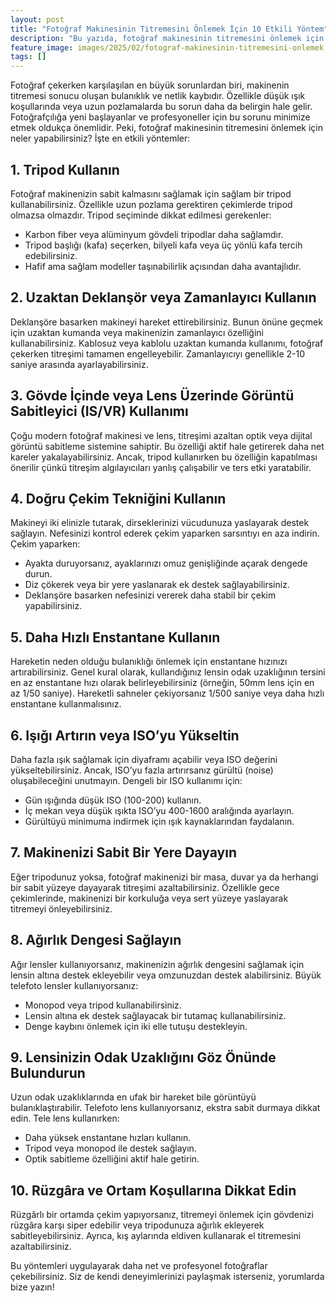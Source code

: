 ```yaml
---
layout: post
title: "Fotoğraf Makinesinin Titremesini Önlemek İçin 10 Etkili Yöntem"
description: "Bu yazıda, fotoğraf makinesinin titremesini önlemek için neler yapabileceğinizi paylaşıyoruz."
feature_image: images/2025/02/fotograf-makinesinin-titremesini-onlemek.jpg
tags: []
---
```


Fotoğraf çekerken karşılaşılan en büyük sorunlardan biri, makinenin titremesi sonucu oluşan bulanıklık ve netlik kaybıdır. Özellikle düşük ışık koşullarında veya uzun pozlamalarda bu sorun daha da belirgin hale gelir. Fotoğrafçılığa yeni başlayanlar ve profesyoneller için bu sorunu minimize etmek oldukça önemlidir. Peki, fotoğraf makinesinin titremesini önlemek için neler yapabilirsiniz? İşte en etkili yöntemler:

<!--more-->

## 1. Tripod Kullanın

Fotoğraf makinenizin sabit kalmasını sağlamak için sağlam bir tripod kullanabilirsiniz. Özellikle uzun pozlama gerektiren çekimlerde tripod olmazsa olmazdır. Tripod seçiminde dikkat edilmesi gerekenler:

- Karbon fiber veya alüminyum gövdeli tripodlar daha sağlamdır.
- Tripod başlığı (kafa) seçerken, bilyeli kafa veya üç yönlü kafa tercih edebilirsiniz.
- Hafif ama sağlam modeller taşınabilirlik açısından daha avantajlıdır.

## 2. Uzaktan Deklanşör veya Zamanlayıcı Kullanın

Deklanşöre basarken makineyi hareket ettirebilirsiniz. Bunun önüne geçmek için uzaktan kumanda veya makinenizin zamanlayıcı özelliğini kullanabilirsiniz. Kablosuz veya kablolu uzaktan kumanda kullanımı, fotoğraf çekerken titreşimi tamamen engelleyebilir. Zamanlayıcıyı genellikle 2-10 saniye arasında ayarlayabilirsiniz.

## 3. Gövde İçinde veya Lens Üzerinde Görüntü Sabitleyici (IS/VR) Kullanımı

Çoğu modern fotoğraf makinesi ve lens, titreşimi azaltan optik veya dijital görüntü sabitleme sistemine sahiptir. Bu özelliği aktif hale getirerek daha net kareler yakalayabilirsiniz. Ancak, tripod kullanırken bu özelliğin kapatılması önerilir çünkü titreşim algılayıcıları yanlış çalışabilir ve ters etki yaratabilir.

## 4. Doğru Çekim Tekniğini Kullanın

Makineyi iki elinizle tutarak, dirseklerinizi vücudunuza yaslayarak destek sağlayın. Nefesinizi kontrol ederek çekim yaparken sarsıntıyı en aza indirin. Çekim yaparken:

- Ayakta duruyorsanız, ayaklarınızı omuz genişliğinde açarak dengede durun.
- Diz çökerek veya bir yere yaslanarak ek destek sağlayabilirsiniz.
- Deklanşöre basarken nefesinizi vererek daha stabil bir çekim yapabilirsiniz.

## 5. Daha Hızlı Enstantane Kullanın

Hareketin neden olduğu bulanıklığı önlemek için enstantane hızınızı artırabilirsiniz. Genel kural olarak, kullandığınız lensin odak uzaklığının tersini en az enstantane hızı olarak belirleyebilirsiniz (örneğin, 50mm lens için en az 1/50 saniye). Hareketli sahneler çekiyorsanız 1/500 saniye veya daha hızlı enstantane kullanmalısınız.

## 6. Işığı Artırın veya ISO’yu Yükseltin

Daha fazla ışık sağlamak için diyaframı açabilir veya ISO değerini yükseltebilirsiniz. Ancak, ISO’yu fazla artırırsanız gürültü (noise) oluşabileceğini unutmayın. Dengeli bir ISO kullanımı için:

- Gün ışığında düşük ISO (100-200) kullanın.
- İç mekan veya düşük ışıkta ISO’yu 400-1600 aralığında ayarlayın.
- Gürültüyü minimuma indirmek için ışık kaynaklarından faydalanın.

## 7. Makinenizi Sabit Bir Yere Dayayın

Eğer tripodunuz yoksa, fotoğraf makinenizi bir masa, duvar ya da herhangi bir sabit yüzeye dayayarak titreşimi azaltabilirsiniz. Özellikle gece çekimlerinde, makinenizi bir korkuluğa veya sert yüzeye yaslayarak titremeyi önleyebilirsiniz.

## 8. Ağırlık Dengesi Sağlayın

Ağır lensler kullanıyorsanız, makinenizin ağırlık dengesini sağlamak için lensin altına destek ekleyebilir veya omzunuzdan destek alabilirsiniz. Büyük telefoto lensler kullanıyorsanız:

- Monopod veya tripod kullanabilirsiniz.
- Lensin altına ek destek sağlayacak bir tutamaç kullanabilirsiniz.
- Denge kaybını önlemek için iki elle tutuşu destekleyin.

## 9. Lensinizin Odak Uzaklığını Göz Önünde Bulundurun

Uzun odak uzaklıklarında en ufak bir hareket bile görüntüyü bulanıklaştırabilir. Telefoto lens kullanıyorsanız, ekstra sabit durmaya dikkat edin. Tele lens kullanırken:

- Daha yüksek enstantane hızları kullanın.
- Tripod veya monopod ile destek sağlayın.
- Optik sabitleme özelliğini aktif hale getirin.

## 10. Rüzgâra ve Ortam Koşullarına Dikkat Edin

Rüzgârlı bir ortamda çekim yapıyorsanız, titremeyi önlemek için gövdenizi rüzgâra karşı siper edebilir veya tripodunuza ağırlık ekleyerek sabitleyebilirsiniz. Ayrıca, kış aylarında eldiven kullanarak el titremesini azaltabilirsiniz.

Bu yöntemleri uygulayarak daha net ve profesyonel fotoğraflar çekebilirsiniz. Siz de kendi deneyimlerinizi paylaşmak isterseniz, yorumlarda bize yazın!